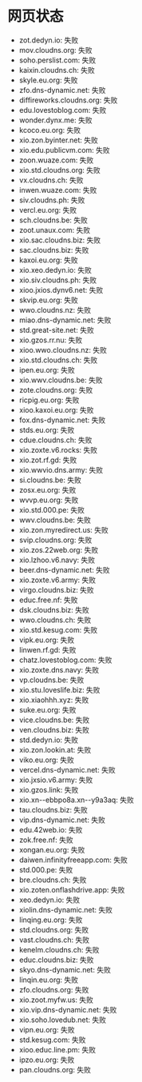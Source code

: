 # 网页状态
- zot.dedyn.io: 失败
- mov.cloudns.org: 失败
- soho.perslist.com: 失败
- kaixin.cloudns.ch: 失败
- skyle.eu.org: 失败
- zfo.dns-dynamic.net: 失败
- diffireworks.cloudns.org: 失败
- edu.lovestoblog.com: 失败
- wonder.dynx.me: 失败
- kcoco.eu.org: 失败
- xio.zon.byinter.net: 失败
- xio.edu.publicvm.com: 失败
- zoon.wuaze.com: 失败
- xio.std.cloudns.org: 失败
- vx.cloudns.ch: 失败
- inwen.wuaze.com: 失败
- siv.cloudns.ph: 失败
- vercl.eu.org: 失败
- sch.cloudns.be: 失败
- zoot.unaux.com: 失败
- xio.sac.cloudns.biz: 失败
- sac.cloudns.biz: 失败
- kaxoi.eu.org: 失败
- xio.xeo.dedyn.io: 失败
- xio.siv.cloudns.ph: 失败
- xioo.jxios.dynv6.net: 失败
- skvip.eu.org: 失败
- wwo.cloudns.nz: 失败
- miao.dns-dynamic.net: 失败
- std.great-site.net: 失败
- xio.gzos.rr.nu: 失败
- xioo.wwo.cloudns.nz: 失败
- xio.std.cloudns.ch: 失败
- ipen.eu.org: 失败
- xio.wwv.cloudns.be: 失败
- zote.cloudns.org: 失败
- ricpig.eu.org: 失败
- xioo.kaxoi.eu.org: 失败
- fox.dns-dynamic.net: 失败
- stds.eu.org: 失败
- cdue.cloudns.ch: 失败
- xio.zoxte.v6.rocks: 失败
- xio.zot.rf.gd: 失败
- xio.wwvio.dns.army: 失败
- si.cloudns.be: 失败
- zosx.eu.org: 失败
- wvvp.eu.org: 失败
- xio.std.000.pe: 失败
- wwv.cloudns.be: 失败
- xio.zon.myredirect.us: 失败
- svip.cloudns.org: 失败
- xio.zos.22web.org: 失败
- xio.lzhoo.v6.navy: 失败
- beer.dns-dynamic.net: 失败
- xio.zoxte.v6.army: 失败
- virgo.cloudns.biz: 失败
- educ.free.nf: 失败
- dsk.cloudns.biz: 失败
- wwo.cloudns.ch: 失败
- xio.std.kesug.com: 失败
- vipk.eu.org: 失败
- linwen.rf.gd: 失败
- chatz.lovestoblog.com: 失败
- xio.zoxte.dns.navy: 失败
- vp.cloudns.be: 失败
- xio.stu.loveslife.biz: 失败
- xio.xiaohhh.xyz: 失败
- suke.eu.org: 失败
- vice.cloudns.be: 失败
- ven.cloudns.biz: 失败
- std.dedyn.io: 失败
- xio.zon.lookin.at: 失败
- viko.eu.org: 失败
- vercel.dns-dynamic.net: 失败
- xio.jxsio.v6.army: 失败
- xio.gzos.link: 失败
- xio.xn--ebbpo8a.xn--y9a3aq: 失败
- tau.cloudns.biz: 失败
- vip.dns-dynamic.net: 失败
- edu.42web.io: 失败
- zok.free.nf: 失败
- xongan.eu.org: 失败
- daiwen.infinityfreeapp.com: 失败
- std.000.pe: 失败
- bre.cloudns.ch: 失败
- xio.zoten.onflashdrive.app: 失败
- xeo.dedyn.io: 失败
- xiolin.dns-dynamic.net: 失败
- linqing.eu.org: 失败
- std.cloudns.org: 失败
- vast.cloudns.ch: 失败
- kenelm.cloudns.ch: 失败
- educ.cloudns.biz: 失败
- skyo.dns-dynamic.net: 失败
- linqin.eu.org: 失败
- zfo.cloudns.org: 失败
- xio.zoot.myfw.us: 失败
- xio.vip.dns-dynamic.net: 失败
- xio.soho.lovedub.net: 失败
- vipn.eu.org: 失败
- std.kesug.com: 失败
- xioo.educ.line.pm: 失败
- ipzo.eu.org: 失败
- pan.cloudns.org: 失败
